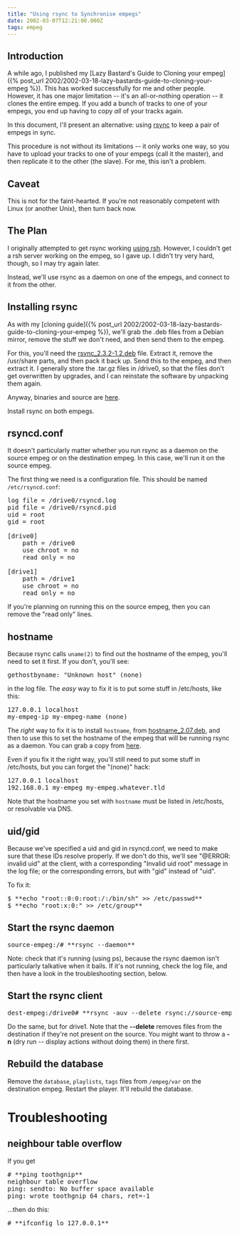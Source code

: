 ```yaml
---
title: "Using rsync to Synchronise empegs"
date: 2002-03-07T12:21:00.000Z
tags: empeg
---
```

## Introduction

A while ago, I published my [Lazy Bastard's Guide to Cloning your empeg]({% post_url 2002/2002-03-18-lazy-bastards-guide-to-cloning-your-empeg %}). This has worked successfully for me and other people. However, it has one major limitation -- it's an all-or-nothing operation -- it clones the entire empeg. If you add a bunch of tracks to one of your empegs, you end up having to copy _all_ of your tracks again.

In this document, I'll present an alternative: using [rsync](http://rsync.samba.org) to keep a pair of empegs in sync.

This procedure is not without its limitations -- it only works one way, so you have to upload your tracks to one of your empegs (call it the master), and then replicate it to the other (the slave). For me, this isn't a problem.

## Caveat

This is not for the faint-hearted. If you're not reasonably competent with Linux (or another Unix), then turn back now.

## The Plan

I originally attempted to get rsync working [using rsh](/rsh-client.html). However, I couldn't get a rsh server working on the empeg, so I gave up. I didn't try very hard, though, so I may try again later.

Instead, we'll use rsync as a daemon on one of the empegs, and connect to it from the other.

## Installing rsync

As with my [cloning guide]({% post_url 2002/2002-03-18-lazy-bastards-guide-to-cloning-your-empeg %}), we'll grab the .deb files from a Debian mirror, remove the stuff we don't need, and then send them to the empeg.

For this, you'll need the [rsync_2.3.2-1.2.deb](http://ftp.us.debian.org/debian/dists/potato/main/binary-arm/net/rsync_2.3.2-1.2.deb) file. Extract it, remove the /usr/share parts, and then pack it back up. Send this to the empeg, and then extract it. I generally store the .tar.gz files in /drive0, so that the files don't get overwritten by upgrades, and I can reinstate the software by unpacking them again.

Anyway, binaries and source are [here](/~roger/empeg/car/files/).

Install rsync on both empegs.

## rsyncd.conf

It doesn't particularly matter whether you run rsync as a daemon on the source empeg or on the destination empeg. In this case, we'll run it on the source empeg.

The first thing we need is a configuration file. This should be named `/etc/rsyncd.conf`:

<pre>log file = /drive0/rsyncd.log
pid file = /drive0/rsyncd.pid
uid = root
gid = root

[drive0]
    path = /drive0
    use chroot = no
    read only = no

[drive1]
    path = /drive1
    use chroot = no
    read only = no</pre>

If you're planning on running this on the source empeg, then you can remove the "read only" lines.

## hostname

Because rsync calls `uname(2)` to find out the hostname of the empeg, you'll need to set it first. If you don't, you'll see:

<pre>gethostbyname: "Unknown host" (none)</pre>

in the log file.
The _easy_ way to fix it is to put some stuff in /etc/hosts, like this:

<pre>127.0.0.1 localhost
my-empeg-ip my-empeg-name (none)</pre>

The _right_ way to fix it is to install `hostname`, from [hostname_2.07.deb](http://ftp.us.debian.org/debian/dists/stable/binary-arm/base/hostname_2.07.deb), and then to use this to set the hostname of the empeg that will be running rsync as a daemon. You can grab a copy from [here](/files/).

Even if you fix it the right way, you'll still need to put some stuff in /etc/hosts, but you can forget the "(none)" hack:

<pre>127.0.0.1 localhost
192.168.0.1 my-empeg my-empeg.whatever.tld</pre>

Note that the hostname you set with `hostname` must be listed in /etc/hosts, or resolvable via DNS.
## uid/gid

Because we've specified a uid and gid in rsyncd.conf, we need to make sure that these IDs resolve properly. If we don't do this, we'll see "@ERROR: invalid uid" at the client, with a corresponding "Invalid uid root" message in the log file; or the corresponding errors, but with "gid" instead of "uid".

To fix it:

<pre>$ **echo "root::0:0:root:/:/bin/sh" >> /etc/passwd**
$ **echo "root:x:0:" >> /etc/group**</pre>

## Start the rsync daemon

<pre>source-empeg:/# **rsync --daemon**</pre>

Note: check that it's running (using ps), because the rsync daemon isn't particularly talkative when it bails. If it's not running, check the log file, and then have a look in the troubleshooting section, below.

## Start the rsync client

<pre>dest-empeg:/drive0# **rsync -auv --delete rsync://source-empeg/drive0/fids .**</pre>

Do the same, but for drive1.
Note that the **--delete** removes files from the destination if they're not present on the source. You might want to throw a **-n** (dry run -- display actions without doing them) in there first.

## Rebuild the database

Remove the `database`, `playlists`, `tags` files from `/empeg/var` on the destination empeg. Restart the player. It'll rebuild the database.

# Troubleshooting

## neighbour table overflow

If you get

<pre># **ping toothgnip**
neighbour table overflow
ping: sendto: No buffer space available
ping: wrote toothgnip 64 chars, ret=-1</pre>

...then do this:
<pre># **ifconfig lo 127.0.0.1**</pre>
